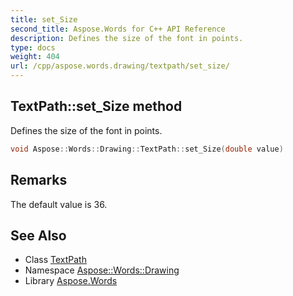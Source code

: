 ```yaml
---
title: set_Size
second_title: Aspose.Words for C++ API Reference
description: Defines the size of the font in points.
type: docs
weight: 404
url: /cpp/aspose.words.drawing/textpath/set_size/
---
```

## TextPath::set_Size method


Defines the size of the font in points.

```cpp
void Aspose::Words::Drawing::TextPath::set_Size(double value)
```

## Remarks


The default value is 36. 
## See Also

* Class [TextPath](../)
* Namespace [Aspose::Words::Drawing](../../)
* Library [Aspose.Words](../../../)
